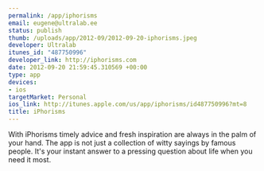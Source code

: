 ```yaml
--- 
permalink: /app/iphorisms
email: eugene@ultralab.ee
status: publish
thumb: /uploads/app/2012-09/2012-09-20-iphorisms.jpeg
developer: Ultralab
itunes_id: "487750996"
developer_link: http://iphorisms.com
date: 2012-09-20 21:59:45.310569 +00:00
type: app
devices: 
- ios
targetMarket: Personal
ios_link: http://itunes.apple.com/us/app/iphorisms/id487750996?mt=8
title: iPhorisms
---
```


With iPhorisms timely advice and fresh inspiration are always in the palm of your hand. The app is not just a collection of witty sayings by famous people. It's your instant answer to a pressing question about life when you need it most.
